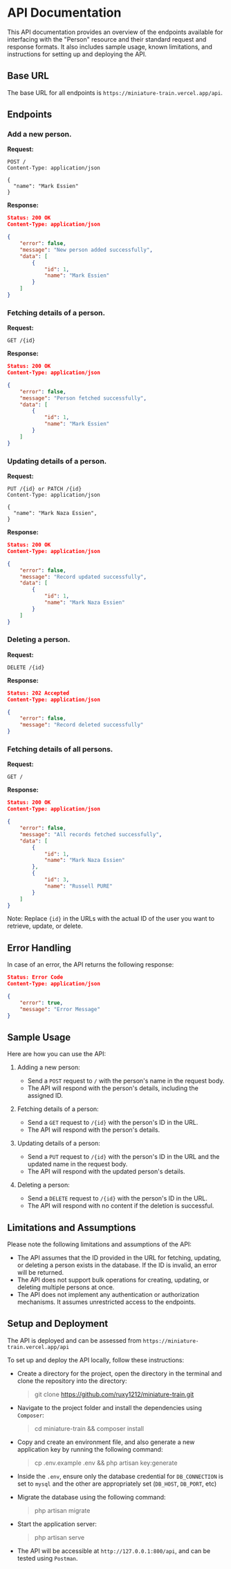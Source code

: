 # API Documentation

This API documentation provides an overview of the endpoints available for interfacing with the "Person" resource and their standard request and response formats. It also includes sample usage, known limitations, and instructions for setting up and deploying the API.

## Base URL

The base URL for all endpoints is `https://miniature-train.vercel.app/api`.

## Endpoints

### Add a new person.

**Request:**

```http
POST /
Content-Type: application/json

{
  "name": "Mark Essien"
}
```

**Response:**

```json
Status: 200 OK
Content-Type: application/json

{
    "error": false, 
    "message": "New person added successfully",
    "data": [
        {
            "id": 1,
            "name": "Mark Essien"
        }
    ]
}
```

### Fetching details of a person.

**Request:**

```http
GET /{id}
```

**Response:**

```json
Status: 200 OK
Content-Type: application/json

{
    "error": false, 
    "message": "Person fetched successfully",
    "data": [
        {
            "id": 1,
            "name": "Mark Essien"
        }
    ]
}
```

### Updating details of a person.

**Request:**

```http
PUT /{id} or PATCH /{id}
Content-Type: application/json

{
  "name": "Mark Naza Essien",
}
```

**Response:**

```json
Status: 200 OK
Content-Type: application/json

{
    "error": false, 
    "message": "Record updated successfully",
    "data": [
        {
            "id": 1,
            "name": "Mark Naza Essien"
        }
    ]
}
```

### Deleting a person.

**Request:**

```http
DELETE /{id}
```

**Response:**

```json
Status: 202 Accepted
Content-Type: application/json

{
    "error": false, 
    "message": "Record deleted successfully"
}
```

### Fetching details of all persons.

**Request:**

```http
GET /
```

**Response:**

```json
Status: 200 OK
Content-Type: application/json

{
    "error": false, 
    "message": "All records fetched successfully",
    "data": [
        {
            "id": 1,
            "name": "Mark Naza Essien"
        },
        {
            "id": 3,
            "name": "Russell PURE"
        }
    ]
}
```

Note: Replace `{id}` in the URLs with the actual ID of the user you want to retrieve, update, or delete.

## Error Handling

In case of an error, the API returns the following response:

```json
Status: Error Code
Content-Type: application/json

{
    "error": true, 
    "message": "Error Message"
}
```

## Sample Usage

Here are how you can use the API:

1. Adding a new person:
   - Send a `POST` request to `/` with the person's name in the request body.
   - The API will respond with the person's details, including the assigned ID.

2. Fetching details of a person:
   - Send a `GET` request to `/{id}` with the person's ID in the URL.
   - The API will respond with the person's details.

3. Updating details of a person:
   - Send a `PUT` request to `/{id}` with the person's ID in the URL and the updated name in the request body.
   - The API will respond with the updated person's details.

4. Deleting a person:
   - Send a `DELETE` request to `/{id}` with the person's ID in the URL.
   - The API will respond with no content if the deletion is successful.

## Limitations and Assumptions

Please note the following limitations and assumptions of the API:

- The API assumes that the ID provided in the URL for fetching, updating, or deleting a person exists in the database. If the ID is invalid, an error will be returned.
- The API does not support bulk operations for creating, updating, or deleting multiple persons at once.
- The API does not implement any authentication or authorization mechanisms. It assumes unrestricted access to the endpoints.

## Setup and Deployment

The API is deployed and can be assessed from `https://miniature-train.vercel.app/api`

To set up and deploy the API locally, follow these instructions:

- Create a directory for the project, open the directory in the terminal and clone the repository into the directory:
    > git clone https://github.com/ruxy1212/miniature-train.git
- Navigate to the project folder and install the dependencies using `Composer`:
    > cd miniature-train && composer install

- Copy and create an environment file, and also generate a new application key by running the following command:
    > cp .env.example .env && php artisan key:generate

- Inside the `.env`, ensure only the database credential for `DB_CONNECTION` is set to `mysql` and the other are appropriately set (`DB_HOST`, `DB_PORT`, etc)

- Migrate the database using the following command:
    > php artisan migrate

- Start the application server:
    > php artisan serve

- The API will be accessible at `http://127.0.0.1:800/api`, and can be tested using `Postman`.